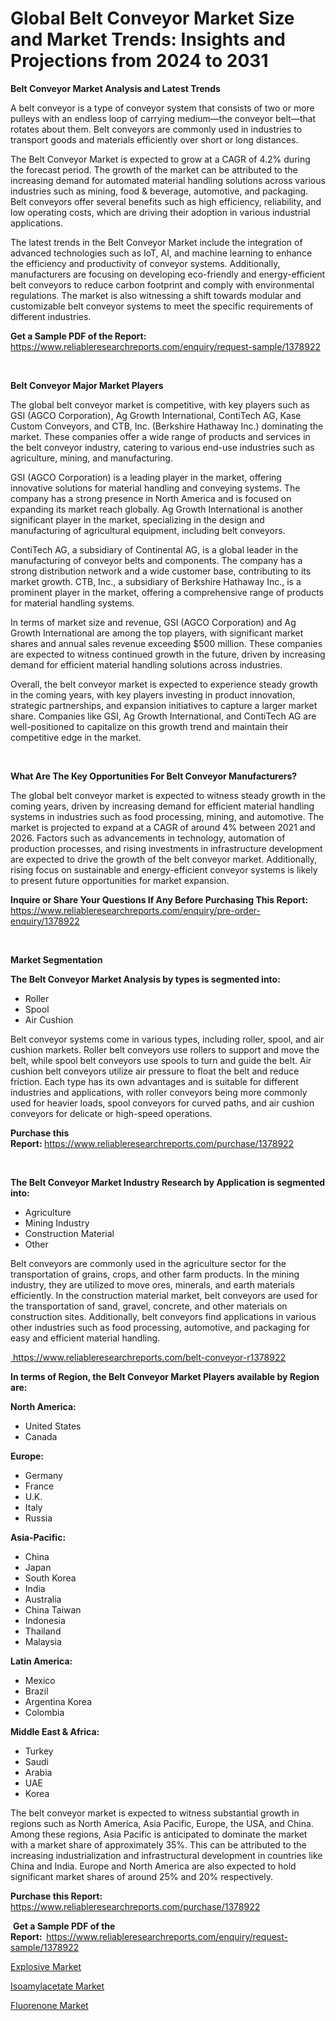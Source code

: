 <p><h1>Global Belt Conveyor Market Size and Market Trends: Insights and Projections from 2024 to 2031</h1></p><p><strong>Belt Conveyor Market Analysis and Latest Trends</strong></p>
<p><p>A belt conveyor is a type of conveyor system that consists of two or more pulleys with an endless loop of carrying medium—the conveyor belt—that rotates about them. Belt conveyors are commonly used in industries to transport goods and materials efficiently over short or long distances.</p><p>The Belt Conveyor Market is expected to grow at a CAGR of 4.2% during the forecast period. The growth of the market can be attributed to the increasing demand for automated material handling solutions across various industries such as mining, food & beverage, automotive, and packaging. Belt conveyors offer several benefits such as high efficiency, reliability, and low operating costs, which are driving their adoption in various industrial applications.</p><p>The latest trends in the Belt Conveyor Market include the integration of advanced technologies such as IoT, AI, and machine learning to enhance the efficiency and productivity of conveyor systems. Additionally, manufacturers are focusing on developing eco-friendly and energy-efficient belt conveyors to reduce carbon footprint and comply with environmental regulations. The market is also witnessing a shift towards modular and customizable belt conveyor systems to meet the specific requirements of different industries.</p></p>
<p><strong>Get a Sample PDF of the Report:&nbsp;</strong> <a href="https://www.reliableresearchreports.com/enquiry/request-sample/1378922">https://www.reliableresearchreports.com/enquiry/request-sample/1378922</a></p>
<p>&nbsp;</p>
<p><strong>Belt Conveyor Major Market Players</strong></p>
<p><p>The global belt conveyor market is competitive, with key players such as GSI (AGCO Corporation), Ag Growth International, ContiTech AG, Kase Custom Conveyors, and CTB, Inc. (Berkshire Hathaway Inc.) dominating the market. These companies offer a wide range of products and services in the belt conveyor industry, catering to various end-use industries such as agriculture, mining, and manufacturing.</p><p>GSI (AGCO Corporation) is a leading player in the market, offering innovative solutions for material handling and conveying systems. The company has a strong presence in North America and is focused on expanding its market reach globally. Ag Growth International is another significant player in the market, specializing in the design and manufacturing of agricultural equipment, including belt conveyors.</p><p>ContiTech AG, a subsidiary of Continental AG, is a global leader in the manufacturing of conveyor belts and components. The company has a strong distribution network and a wide customer base, contributing to its market growth. CTB, Inc., a subsidiary of Berkshire Hathaway Inc., is a prominent player in the market, offering a comprehensive range of products for material handling systems.</p><p>In terms of market size and revenue, GSI (AGCO Corporation) and Ag Growth International are among the top players, with significant market shares and annual sales revenue exceeding $500 million. These companies are expected to witness continued growth in the future, driven by increasing demand for efficient material handling solutions across industries.</p><p>Overall, the belt conveyor market is expected to experience steady growth in the coming years, with key players investing in product innovation, strategic partnerships, and expansion initiatives to capture a larger market share. Companies like GSI, Ag Growth International, and ContiTech AG are well-positioned to capitalize on this growth trend and maintain their competitive edge in the market.</p></p>
<p>&nbsp;</p>
<p><strong>What Are The Key Opportunities For Belt Conveyor Manufacturers?</strong></p>
<p><p>The global belt conveyor market is expected to witness steady growth in the coming years, driven by increasing demand for efficient material handling systems in industries such as food processing, mining, and automotive. The market is projected to expand at a CAGR of around 4% between 2021 and 2026. Factors such as advancements in technology, automation of production processes, and rising investments in infrastructure development are expected to drive the growth of the belt conveyor market. Additionally, rising focus on sustainable and energy-efficient conveyor systems is likely to present future opportunities for market expansion.</p></p>
<p><strong>Inquire or Share Your Questions If Any Before Purchasing This Report:</strong> <a href="https://www.reliableresearchreports.com/enquiry/pre-order-enquiry/1378922">https://www.reliableresearchreports.com/enquiry/pre-order-enquiry/1378922</a></p>
<p>&nbsp;</p>
<p><strong>Market Segmentation</strong></p>
<p><strong>The Belt Conveyor Market Analysis by types is segmented into:</strong></p>
<p><ul><li>Roller</li><li>Spool</li><li>Air Cushion</li></ul></p>
<p><p>Belt conveyor systems come in various types, including roller, spool, and air cushion markets. Roller belt conveyors use rollers to support and move the belt, while spool belt conveyors use spools to turn and guide the belt. Air cushion belt conveyors utilize air pressure to float the belt and reduce friction. Each type has its own advantages and is suitable for different industries and applications, with roller conveyors being more commonly used for heavier loads, spool conveyors for curved paths, and air cushion conveyors for delicate or high-speed operations.</p></p>
<p><strong>Purchase this Report:&nbsp;</strong><a href="https://www.reliableresearchreports.com/purchase/1378922">https://www.reliableresearchreports.com/purchase/1378922</a></p>
<p>&nbsp;</p>
<p><strong>The Belt Conveyor Market Industry Research by Application is segmented into:</strong></p>
<p><ul><li>Agriculture</li><li>Mining Industry</li><li>Construction Material</li><li>Other</li></ul></p>
<p><p>Belt conveyors are commonly used in the agriculture sector for the transportation of grains, crops, and other farm products. In the mining industry, they are utilized to move ores, minerals, and earth materials efficiently. In the construction material market, belt conveyors are used for the transportation of sand, gravel, concrete, and other materials on construction sites. Additionally, belt conveyors find applications in various other industries such as food processing, automotive, and packaging for easy and efficient material handling.</p></p>
<p><a href="https://www.reliableresearchreports.com/belt-conveyor-r1378922">&nbsp;https://www.reliableresearchreports.com/belt-conveyor-r1378922</a></p>
<p><strong>In terms of Region, the Belt Conveyor Market Players available by Region are:</strong></p>
<p>
    <p> <strong> North America: </strong>
        <ul>
            <li>United States</li>
            <li>Canada</li>
        </ul>
        </p> 
    <p> <strong> Europe: </strong>
        <ul>
            <li>Germany</li>
            <li>France</li>
            <li>U.K.</li>
            <li>Italy</li>
            <li>Russia</li>
        </ul>
        </p> 
    <p> <strong> Asia-Pacific: </strong>
        <ul>
            <li>China</li>
            <li>Japan</li>
            <li>South Korea</li>
            <li>India</li>
            <li>Australia</li>
            <li>China Taiwan</li>
            <li>Indonesia</li>
            <li>Thailand</li>
            <li>Malaysia</li>
        </ul>
        </p> 
    <p> <strong> Latin America: </strong>
        <ul>
            <li>Mexico</li>
            <li>Brazil</li>
            <li>Argentina Korea</li>
            <li>Colombia</li>
        </ul>
        </p> 
    <p> <strong> Middle East & Africa: </strong>
        <ul>
            <li>Turkey</li>
            <li>Saudi</li>
            <li>Arabia</li>
            <li>UAE</li>
            <li>Korea</li>
        </ul>
    </p>
    </p>
<p><p>The belt conveyor market is expected to witness substantial growth in regions such as North America, Asia Pacific, Europe, the USA, and China. Among these regions, Asia Pacific is anticipated to dominate the market with a market share of approximately 35%. This can be attributed to the increasing industrialization and infrastructural development in countries like China and India. Europe and North America are also expected to hold significant market shares of around 25% and 20% respectively.</p></p>
<p><strong>Purchase this Report: </strong><a href="https://www.reliableresearchreports.com/purchase/1378922">https://www.reliableresearchreports.com/purchase/1378922</a></p>
<p>&nbsp;<strong>Get a Sample PDF of the Report:&nbsp;&nbsp;</strong><a href="https://www.reliableresearchreports.com/enquiry/request-sample/1378922">https://www.reliableresearchreports.com/enquiry/request-sample/1378922</a></p>
<p><strong></strong></p>
<p><p><a href="https://shimmer-gardenia-37a.notion.site/Insights-into-Explosive-Market-Size-Analysing-Market-Share-Trends-and-Growth-from-2024-to-2031-1ee3870d75c749fdae69adb47d53340f">Explosive Market</a></p><p><a href="https://cute-banjo-8ca.notion.site/Isoamylacetate-Market-Size-and-Examines-its-Market-Scope-with-a-Primary-Focus-on-Growth-Opportunit-c79a8c77b4524a7f80eddaed6e2ecd9a">Isoamylacetate Market</a></p><p><a href="https://unruly-ladybug-44b.notion.site/Fluorenone-Market-Research-Report-Forecasted-for-Period-from-2024-2031-by-Market-Type-Market-App-cd9bae6b21f740389472f0bce4fe229e">Fluorenone Market</a></p></p>
